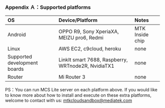 ### Appendix Ａ：Supported platforms

| OS | Device/Platform | Notes |
| :--- | :--- | :--- |
| Android | OPPO R9, Sony XperiaXA, MEIZU pro6, Redmi | MTK Inside chip |
| Linux | AWS EC2, c9cloud, heroku | none |
| Supported development boards | LinkIt smart 7688, Raspberry, WRTnode2R, NvidiaTX1 | none |
| Router | Mi Router 3 | none |

PS：You can run MCS Lite server on each platform above. If you would like to know more about how to install and execute on these extra platforms, welcome to contact with us: mtkcloudsandbox@mediatek.com 

